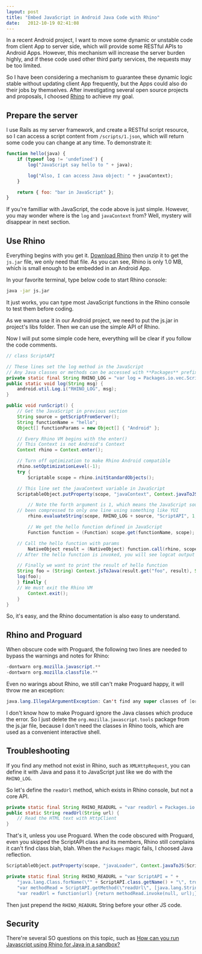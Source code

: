 ```yaml
---
layout: post
title: "Embed JavaScript in Android Java Code with Rhino"
date:   2012-10-19 02:41:08
---
```


In a recent Android project, I want to move some dynamic or unstable code from client App to server side, which will provide some RESTful APIs to Android Apps. However, this mechanism will increase the server burden highly, and if these code used other third party services, the requests may be too limited.

So I have been considering a mechanism to guarantee these dynamic logic stable without updating client App frequently, but the Apps could also do their jobs by themselves. After investigating several open source projects and proposals, I choosed [Rhino](https://developer.mozilla.org/en-US/docs/Rhino) to achieve my goal.


Prepare the server
------------------

I use Rails as my server framework, and create a RESTful script resource, so I can access a script content from `/scripts/1.json`, which will return some code you can change at any time. To demonstrate it:

```javascript
function hello(java) {
	if (typeof log != 'undefined') {
    	log("JavaScript say hello to " + java);

        log("Also, I can access Java object: " + javaContext);
    }

    return { foo: "bar in JavaScript" };
}
```

If you're familliar with JavaScript, the code above is just simple. However, you may wonder where is the `log` and `javaContext` from? Well, mystery will disappear in next section.


Use Rhino
---------

Everything begins with you get it. [Download Rhino](https://developer.mozilla.org/en-US/docs/Rhino/Download_Rhino) then unzip it to get the `js.jar` file, we only need that file. As you can see, Rhino is only 1.0 MB, which is small enough to be embedded in an Android App.

In your favorite terminal, type below code to start Rhino console:

```bash
java -jar js.jar
```

It just works, you can type most JavaScript functions in the Rhino console to test them before coding.

As we wanna use it in our Android project, we need to put the js.jar in project's libs folder. Then we can use the simple API of Rhino.

Now I will put some simple code here, everything will be clear if you follow the code comments.

```java
// class ScriptAPI

// These lines set the log method in the JavaScript
// Any Java classes or methods can be accessed with **Packages** prefix
private static final String RHINO_LOG = "var log = Packages.io.vec.ScriptAPI.log;";
public static void log(String msg) {
	android.util.Log.i("RHINO_LOG", msg);
}

public void runScript() {
	// Get the JavaScript in previous section
	String source = getScriptFromServer();
    String functionName = "hello";
    Object[] functionParams = new Object[] { "Android" };

    // Every Rhino VM begins with the enter()
    // This Context is not Android's Context
	Context rhino = Context.enter();

    // Turn off optimization to make Rhino Android compatible
	rhino.setOptimizationLevel(-1);
	try {
		Scriptable scope = rhino.initStandardObjects();

    // This line set the javaContext variable in JavaScript
    ScriptableObject.putProperty(scope, "javaContext", Context.javaToJS(androidContextObject, scope));

		// Note the forth argument is 1, which means the JavaScript source has
    // been compressed to only one line using something like YUI
		rhino.evaluateString(scope, RHINO_LOG + source, "ScriptAPI", 1, null);

		// We get the hello function defined in JavaScript
		Function function = (Function) scope.get(functionName, scope);

    // Call the hello function with params
		NativeObject result = (NativeObject) function.call(rhino, scope, scope, functionParams));
    // After the hello function is invoked, you will see logcat output

    // Finally we want to print the result of hello function
    String foo = (String) Context.jsToJava(result.get("foo", result), String.class);
    log(foo);
	} finally {
    // We must exit the Rhino VM
		Context.exit();
	}
}
```

So, it's easy, and the Rhino documentation is also easy to understand.


Rhino and Proguard
------------------

When obscure code with Proguard, the following two lines are needed to bypass the warnings and notes for Rhino:

```java
-dontwarn org.mozilla.javascript.**
-dontwarn org.mozilla.classfile.**
```

Even no warings about Rhino, we still can't make Proguard happy, it will throw me an exception:

```java
java.lang.IllegalArgumentException: Can't find any super classes of [org/mozilla/javascript/tools/debugger/FileWindow] (not even immediate super class [javax/swing/JInternalFrame])
```

I don't know how to make Proguard ignore the Java classes which produce the error. So I just delete the `org.mozilla.javascript.tools` package from the js.jar file, because I don't need the classes in Rhino tools, which are used as a convenient interactive shell.


Troubleshooting
---------------

If you find any method not exist in Rhino, such as `XMLHttpRequest`, you can define it with Java and pass it to JavaScript just like we do with the `RHINO_LOG`.

So let's define the `readUrl` method, which exists in Rhino console, but not a core API.

```java
private static final String RHINO_READURL = "var readUrl = Packages.io.vec.ScriptAPI.readUrl;";
public static String readUrl(String url) {
	// Read the HTML text with HttpClient
}
```

That's it, unless you use Proguard. When the code obscured with Proguard, even you skipped the ScriptAPI class and its members, Rhino still complains it can't find class blah, blah. When the `Packages` magic fails, I choosed Java reflection.

```java
ScriptableObject.putProperty(scope, "javaLoader", Context.javaToJS(ScriptAPI.class.getClassLoader(), scope));

private static final String RHINO_READURL = "var ScriptAPI = " +
	"java.lang.Class.forName(\"" + ScriptAPI.class.getName() + "\", true, javaLoader);" +
	"var methodRead = ScriptAPI.getMethod(\"readUrl\", [java.lang.String]);" +
	"var readUrl = function(url) {return methodRead.invoke(null, url);};";
```

Then just prepend the `RHINO_READURL` String before your other JS code.


Security
--------

There're several SO questions on this topic, such as [How can you run Javascript using Rhino for Java in a sandbox?
](http://stackoverflow.com/questions/93911/how-can-you-run-javascript-using-rhino-for-java-in-a-sandbox)
